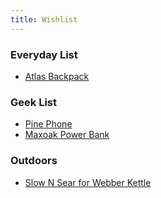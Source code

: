 ```yaml
---
title: Wishlist
---
```


### Everyday List
* [Atlas Backpack](https://atlassupply.co/product/minimalist-acadia/)
### Geek List
* [Pine Phone](https://pine64.com/product-category/pinephone/?v=0446c16e2e66)
* [Maxoak Power Bank](https://www.ebay.com/p/24031744879)
### Outdoors
* [Slow N Sear for Webber Kettle](https://snsgrills.com/products/slow-n-sear-deluxe)